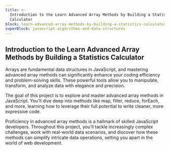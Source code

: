 ```yaml
---
title: >-
  Introduction to the Learn Advanced Array Methods by Building a Statistics
  Calculator
block: learn-advanced-array-methods-by-building-a-statistics-calculator
superBlock: javascript-algorithms-and-data-structures
---
```


## Introduction to the Learn Advanced Array Methods by Building a Statistics Calculator

Arrays are fundamental data structures in JavaScript, and mastering advanced array methods can significantly enhance your coding efficiency and problem-solving skills. These powerful tools allow you to manipulate, transform, and analyze data with elegance and precision.

The goal of this project is to explore and master advanced array methods in JavaScript. You'll dive deep into methods like map, filter, reduce, forEach, and more, learning how to leverage their full potential to write cleaner, more expressive code.

Proficiency in advanced array methods is a hallmark of skilled JavaScript developers. Throughout this project, you'll tackle increasingly complex challenges, work with real-world data scenarios, and discover how these methods can simplify intricate data operations, setting you apart in the world of web development.
